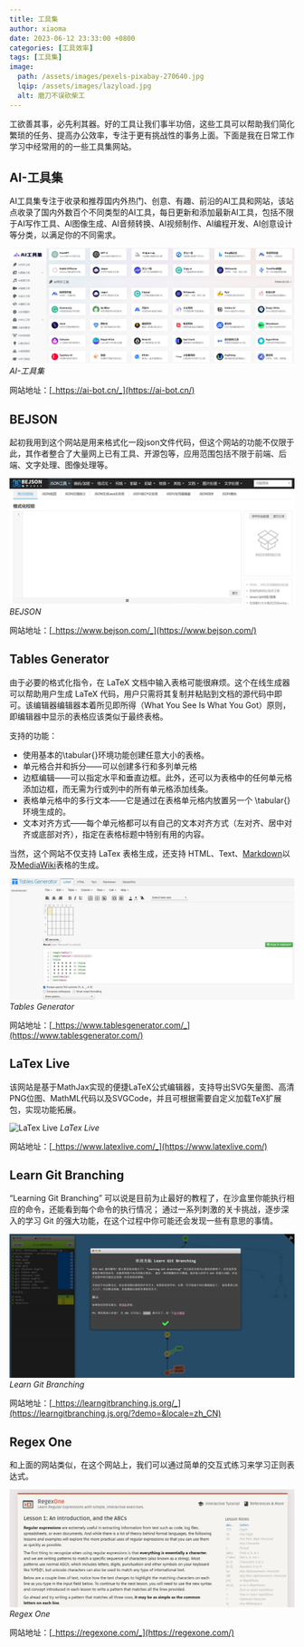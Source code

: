 ```yaml
---
title: 工具集
author: xiaoma
date: 2023-06-12 23:33:00 +0800
categories: [工具效率]
tags: [工具集]
image:
  path: /assets/images/pexels-pixabay-270640.jpg
  lqip: /assets/images/lazyload.jpg
  alt: 磨刀不误砍柴工
---
```


工欲善其事，必先利其器。好的工具让我们事半功倍，这些工具可以帮助我们简化繁琐的任务、提高办公效率，专注于更有挑战性的事务上面。下面是我在日常工作学习中经常用的的一些工具集网站。

## AI-工具集

AI工具集专注于收录和推荐国内外热门、创意、有趣、前沿的AI工具和网站，该站点收录了国内外数百个不同类型的AI工具，每日更新和添加最新AI工具，包括不限于AI写作工具、AI图像生成、AI音频转换、AI视频制作、AI编程开发、AI创意设计等分类，以满足你的不同需求。

![AI-工具集](/assets/images/AI-set.jpg)
_AI-工具集_

网站地址：[_https://ai-bot.cn/_](https://ai-bot.cn/)

## BEJSON

起初我用到这个网站是用来格式化一段json文件代码，但这个网站的功能不仅限于此，其作者整合了大量网上已有工具、开源包等，应用范围包括不限于前端、后端、文字处理、图像处理等。

![BEJSON](/assets/images/bejson.jpg)
_BEJSON_

网站地址：[_https://www.bejson.com/_](https://www.bejson.com/)

## Tables Generator

由于必要的格式化指令，在 LaTeX 文档中输入表格可能很麻烦。这个在线生成器可以帮助用户生成 LaTeX 代码，用户只需将其复制并粘贴到文档的源代码中即可。该编辑器编辑器本着所见即所得（What You See Is What You Got）原则，即编辑器中显示的表格应该类似于最终表格。

支持的功能：
- 使用基本的\tabular{}环境功能创建任意大小的表格。
- 单元格合并和拆分——可以创建多行和多列单元格
- 边框编辑——可以指定水平和垂直边框。此外，还可以为表格中的任何单元格添加边框，而无需为行或列中的所有单元格添加线条。
- 表格单元格中的多行文本——它是通过在表格单元格内放置另一个 \tabular{} 环境生成的。
- 文本对齐方式——每个单元格都可以有自己的文本对齐方式（左对齐、居中对齐或底部对齐），指定在表格标题中特别有用的内容。

当然，这个网站不仅支持 LaTex 表格生成，还支持 HTML、Text、[Markdown](https://markdown.com.cn/)以及[MediaWiki](https://www.mediawiki.org/wiki/MediaWiki)表格的生成。

![Tables Generator](/assets/images/tables-generator.jpg)
_Tables Generator_

网站地址：[_https://www.tablesgenerator.com/_](https://www.tablesgenerator.com/)

## LaTex Live

该网站是基于MathJax实现的便捷LaTeX公式编辑器，支持导出SVG矢量图、高清PNG位图、MathML代码以及SVGCode，并且可根据需要自定义加载TeX扩展包，实现功能拓展。

![LaTex Live](/assets/images/latxlive.jpg)
_LaTex Live_

网站地址：[_https://www.latexlive.com/_](https://www.latexlive.com/)

## Learn Git Branching

 “Learning Git Branching” 可以说是目前为止最好的教程了，在沙盒里你能执行相应的命令，还能看到每个命令的执行情况； 通过一系列刺激的关卡挑战，逐步深入的学习 Git 的强大功能，在这个过程中你可能还会发现一些有意思的事情。

![Learn Git Branching](/assets/images/learngitbranching.jpg)
_Learn Git Branching_

网站地址：[_https://learngitbranching.js.org/_](https://learngitbranching.js.org/?demo=&locale=zh_CN)

## Regex One

和上面的网站类似，在这个网站上，我们可以通过简单的交互式练习来学习正则表达式。

![Regex One](/assets/images/regexone.jpg)
_Regex One_

网站地址：[_https://regexone.com/_](https://regexone.com/)
